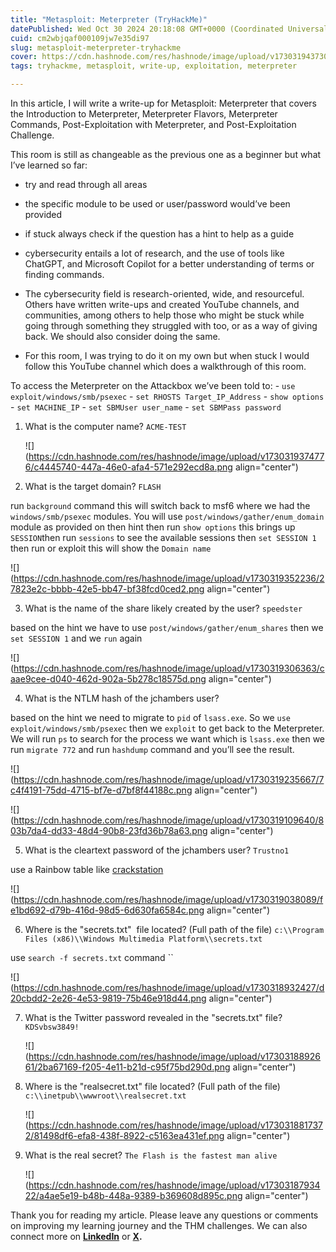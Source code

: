 ```yaml
---
title: "Metasploit: Meterpreter (TryHackMe)"
datePublished: Wed Oct 30 2024 20:18:08 GMT+0000 (Coordinated Universal Time)
cuid: cm2wbjqaf000109jw7e35di97
slug: metasploit-meterpreter-tryhackme
cover: https://cdn.hashnode.com/res/hashnode/image/upload/v1730319437305/59a19bce-3bee-49bd-8482-3c495c86a75a.png
tags: tryhackme, metasploit, write-up, exploitation, meterpreter

---
```


In this article, I will write a write-up for Metasploit: Meterpreter that covers the Introduction to Meterpreter, Meterpreter Flavors, Meterpreter Commands, Post-Exploitation with Meterpreter, and Post-Exploitation Challenge.

This room is still as changeable as the previous one as a beginner but what I’ve learned so far:

* try and read through all areas
    
* the specific module to be used or user/password would’ve been provided
    
* if stuck always check if the question has a hint to help as a guide
    
* cybersecurity entails a lot of research, and the use of tools like ChatGPT, and Microsoft Copilot for a better understanding of terms or finding commands.
    
* The cybersecurity field is research-oriented, wide, and resourceful. Others have written write-ups and created YouTube channels, and communities, among others to help those who might be stuck while going through something they struggled with too, or as a way of giving back. We should also consider doing the same.
    
* For this room, I was trying to do it on my own but when stuck I would follow this YouTube channel which does a walkthrough of this room.
    

To access the Meterpreter on the Attackbox we’ve been told to: - `use exploit/windows/smb/psexec` - `set RHOSTS Target_IP_Address` - `show options` - `set MACHINE_IP` - `set SBMUser user_name` - `set SBMPass password`

1. What is the computer name? `ACME-TEST`
    
    ![](https://cdn.hashnode.com/res/hashnode/image/upload/v1730319374776/c4445740-447a-46e0-afa4-571e292ecd8a.png align="center")
    
2. What is the target domain? `FLASH`
    

run `background` command this will switch back to msf6 where we had the `windows/smb/psexec` modules. You will use `post/windows/gather/enum_domain` module as provided on then hint then run `show options` this brings up `SESSION`then run `sessions` to see the available sessions then `set SESSION 1` then run or exploit this will show the `Domain name`

![](https://cdn.hashnode.com/res/hashnode/image/upload/v1730319352236/27823e2c-bbbb-42e5-bb47-bf38fcd0ced2.png align="center")

3. What is the name of the share likely created by the user? `speedster`
    

based on the hint we have to use `post/windows/gather/enum_shares` then we `set SESSION 1` and we `run` again

![](https://cdn.hashnode.com/res/hashnode/image/upload/v1730319306363/caae9cee-d040-462d-902a-5b278c18575d.png align="center")

4. What is the NTLM hash of the jchambers user?
    

based on the hint we need to migrate to `pid` of `lsass.exe`. So we `use exploit/windows/smb/psexec` then we `exploit` to get back to the Meterpreter. We will run `ps` to search for the process we want which is `lsass.exe` then we run `migrate 772` and run `hashdump` command and you’ll see the result.  
  

![](https://cdn.hashnode.com/res/hashnode/image/upload/v1730319235667/7c4f4191-75dd-4715-bf7e-d7bf8f44188c.png align="center")

![](https://cdn.hashnode.com/res/hashnode/image/upload/v1730319109640/803b7da4-dd33-48d4-90b8-23fd36b78a63.png align="center")

5. What is the cleartext password of the jchambers user? `Trustno1`
    

use a Rainbow table like [crackstation](https://crackstation.net)

![](https://cdn.hashnode.com/res/hashnode/image/upload/v1730319038089/fe1bd692-d79b-416d-98d5-6d630fa6584c.png align="center")

6. Where is the "secrets.txt"  file located? (Full path of the file) `c:\\Program Files (x86)\\Windows Multimedia Platform\\secrets.txt`
    

use `search -f secrets.txt` command \`\`

![](https://cdn.hashnode.com/res/hashnode/image/upload/v1730318932427/d20cbdd2-2e26-4e53-9819-75b46e918d44.png align="center")

7. What is the Twitter password revealed in the "secrets.txt" file? `KDSvbsw3849!`
    
    ![](https://cdn.hashnode.com/res/hashnode/image/upload/v1730318892661/2ba67169-f205-4e11-b21d-c95f75bd290d.png align="center")
    
8. Where is the "realsecret.txt" file located? (Full path of the file) `c:\\inetpub\\wwwroot\\realsecret.txt`
    
    ![](https://cdn.hashnode.com/res/hashnode/image/upload/v1730318817372/81498df6-efa8-438f-8922-c5163ea431ef.png align="center")
    
9. What is the real secret? `The Flash is the fastest man alive`
    
    ![](https://cdn.hashnode.com/res/hashnode/image/upload/v1730318793422/a4ae5e19-b48b-448a-9389-b369608d895c.png align="center")
    

Thank you for reading my article. Please leave any questions or comments on improving my learning journey and the THM challenges. We can also connect more on [**LinkedIn**](https://www.linkedin.com/in/sharon-jebitok) or [**X**](https://x.com/SharonJebitok)**.**